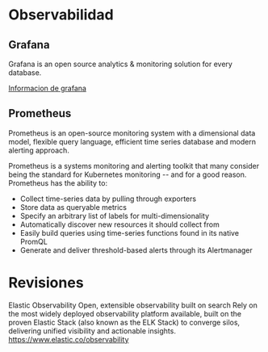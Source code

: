 # Observabilidad

## Grafana

Grafana is an open source analytics & monitoring solution for every database.

[Informacion de grafana](/analytics/grafana.md)

## Prometheus

Prometheus is an open-source monitoring system with a dimensional data model, flexible query language, efficient time series database and modern alerting approach.

Prometheus is a systems monitoring and alerting toolkit that many consider being the standard for Kubernetes monitoring -- and for a good reason. Prometheus has the ability to: 

- Collect time-series data by pulling through exporters
- Store data as queryable metrics
- Specify an arbitrary list of labels for multi-dimensionality
- Automatically discover new resources it should collect from 
- Easily build queries using time-series functions found in its native PromQL
- Generate and deliver threshold-based alerts through its Alertmanager 

# Revisiones

Elastic Observability
Open, extensible observability built on search
Rely on the most widely deployed observability platform available, built on the proven Elastic Stack (also known as the ELK Stack) to converge silos, delivering unified visibility and actionable insights.
https://www.elastic.co/observability

